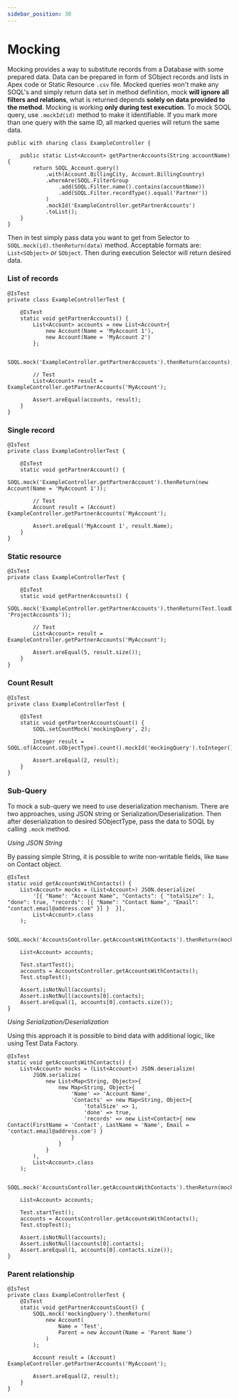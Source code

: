 ```yaml
---
sidebar_position: 30
---
```


# Mocking


Mocking provides a way to substitute records from a Database with some prepared data. Data can be prepared in form of SObject records and lists in Apex code or Static Resource `.csv` file.
Mocked queries won't make any SOQL's and simply return data set in method definition, mock __will ignore all filters and relations__, what is returned depends __solely on data provided to the method__. Mocking is working __only during test execution__. To mock SOQL query, use `.mockId(id)` method to make it identifiable. If you mark more than one query with the same ID, all marked queries will return the same data.

```apex
public with sharing class ExampleController {

    public static List<Account> getPartnerAccounts(String accountName) {
        return SOQL_Account.query()
            .with(Account.BillingCity, Account.BillingCountry)
            .whereAre(SOQL.FilterGroup
                .add(SOQL.Filter.name().contains(accountName))
                .add(SOQL.Filter.recordType().equal('Partner'))
            )
            .mockId('ExampleController.getPartnerAccounts')
            .toList();
    }
}
```

Then in test simply pass data you want to get from Selector to `SOQL.mock(id).thenReturn(data)` method. Acceptable formats are: `List<SObject>` or `SObject`. Then during execution Selector will return desired data.

### List of records

```apex
@IsTest
private class ExampleControllerTest {

    @IsTest
    static void getPartnerAccounts() {
        List<Account> accounts = new List<Account>{
            new Account(Name = 'MyAccount 1'),
            new Account(Name = 'MyAccount 2')
        };

        SOQL.mock('ExampleController.getPartnerAccounts').thenReturn(accounts);

        // Test
        List<Account> result = ExampleController.getPartnerAccounts('MyAccount');

        Assert.areEqual(accounts, result);
    }
}
```

### Single record

```apex
@IsTest
private class ExampleControllerTest {

    @IsTest
    static void getPartnerAccount() {
        SOQL.mock('ExampleController.getPartnerAccount').thenReturn(new Account(Name = 'MyAccount 1'));

        // Test
        Account result = (Account) ExampleController.getPartnerAccounts('MyAccount');

        Assert.areEqual('MyAccount 1', result.Name);
    }
}
```

### Static resource

```apex
@IsTest
private class ExampleControllerTest {

    @IsTest
    static void getPartnerAccounts() {
        SOQL.mock('ExampleController.getPartnerAccounts').thenReturn(Test.loadData(Account.SObjectType, 'ProjectAccounts'));

        // Test
        List<Account> result = ExampleController.getPartnerAccounts('MyAccount');

        Assert.areEqual(5, result.size());
    }
}
```

### Count Result

```
@IsTest
private class ExampleControllerTest {

    @IsTest
    static void getPartnerAccountsCount() {
        SOQL.setCountMock('mockingQuery', 2);

        Integer result = SOQL.of(Account.sObjectType).count().mockId('mockingQuery').toInteger();

        Assert.areEqual(2, result);
    }
}
```

### Sub-Query

To mock a sub-query we need to use deserialization mechanism. There are two approaches, using JSON string or Serialization/Deserialization.
Then after deserialization to desired SObjectType, pass the data to SOQL by calling `.mock` method.


_Using JSON String_

By passing simple String, it is possible to write non-writable fields, like `Name` on Contact object.

```
@IsTest
static void getAccountsWithContacts() {
    List<Account> mocks = (List<Account>) JSON.deserialize(
        '[{ "Name": "Account Name", "Contacts": { "totalSize": 1, "done": true, "records": [{ "Name": "Contact Name", "Email": "contact.email@address.com" }] }  }],
        List<Account>.class
    );

    SOQL.mock('AccountsController.getAccountsWithContacts').thenReturn(mocks);

    List<Account> accounts;

    Test.startTest();
    accounts = AccountsController.getAccountsWithContacts();
    Test.stopTest();

    Assert.isNotNull(accounts);
    Assert.isNotNull(accounts[0].contacts);
    Assert.areEqual(1, accounts[0].contacts.size());
}
```

_Using Serialization/Deserialization_

Using this approach it is possible to bind data with additional logic, like using Test Data Factory.

```
@IsTest
static void getAccountsWithContacts() {
    List<Account> mocks = (List<Account>) JSON.deserialize(
        JSON.serialize(
            new List<Map<String, Object>>{
                new Map<String, Object>{
                    'Name' => 'Account Name',
                    'Contacts' => new Map<String, Object>{
                        'totalSize' => 1,
                        'done' => true,
                        'records' => new List<Contact>{ new Contact(FirstName = 'Contact', LastName = 'Name', Email = 'contact.email@address.com') }
                    }
                }
            }
        ),
        List<Account>.class
    );

    SOQL.mock('AccountsController.getAccountsWithContacts').thenReturn(mocks);

    List<Account> accounts;

    Test.startTest();
    accounts = AccountsController.getAccountsWithContacts();
    Test.stopTest();

    Assert.isNotNull(accounts);
    Assert.isNotNull(accounts[0].contacts);
    Assert.areEqual(1, accounts[0].contacts.size());
}
```

### Parent relationship

```
@IsTest
private class ExampleControllerTest {
    @IsTest
    static void getPartnerAccountsCount() {
        SOQL.mock('mockingQuery').thenReturn(
            new Account(
                Name = 'Test',
                Parent = new Account(Name = 'Parent Name')
            )
        );

        Account result = (Account) ExampleController.getPartnerAccounts('MyAccount');

        Assert.areEqual(2, result);
    }
}
```

